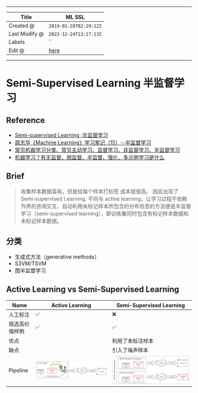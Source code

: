 -----

| Title         | ML SSL                                                |
| ------------- | ----------------------------------------------------- |
| Created @     | `2019-01-28T02:29:12Z`                                |
| Last Modify @ | `2022-12-24T13:17:13Z`                                |
| Labels        | \`\`                                                  |
| Edit @        | [here](https://github.com/junxnone/aiwiki/issues/271) |

-----

# Semi-Supervised Learning 半监督学习

## Reference

  - [Semi-supervised Learning
    ;半监督学习](https://blog.csdn.net/MosBest/article/details/79787288)
  - [周志华《Machine
    Learning》学习笔记（15）--半监督学习](https://blog.csdn.net/u011826404/article/details/74358913)
  - [常见机器学习分类、常见主动学习、监督学习、非监督学习、半监督学习](https://blog.csdn.net/dingyahui123/article/details/78135705)
  - [机器学习？有无监督、弱监督、半监督、强化、多示例学习是什么](https://blog.csdn.net/limiyudianzi/article/details/78921450)

## Brief

> 收集样本数据容易，但是给每个样本打标签 成本就很高。 因此出现了Semi-supervised Learning. 不同与 active
> learning，让学习过程不依赖外界的咨询交互，自动利用未标记样本所包含的分布信息的方法便是半监督学习（semi-supervised
> learning），即训练集同时包含有标记样本数据和未标记样本数据。

## 分类

  - 生成式方法（generative methods）
  - S3VM/TSVM
  - 图半监督学习

## Active Learning vs Semi-Supervised Learning

| Name     | Active Learning                                              | Semi-Supervised Learning                                     |
| -------- | ------------------------------------------------------------ | ------------------------------------------------------------ |
| 人工标注     | ✅                                                            | :x:                                                          |
| 挑选高价值样例  | ✅                                                            | ✅                                                            |
| 优点       |                                                              | 利用了未标注样本                                                     |
| 缺点       |                                                              | 引入了噪声样本                                                      |
| Pipeline | ![image](media/165ffd6de0ad0bd1daf273a318a47c66e89e62b8.png) | ![image](media/5e1d460c61a969cc1e0b3e90446b998347092248.png) |
